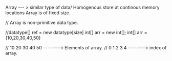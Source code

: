 Array --- > similar type of data/ Homogenous
store at continous memory locations
Array is of fixed size.

// Array is non-primitive data type.


//datatype[] ref = new datatype[size]
int[] arr = new int[];
int[] arr = {10,20,30,40,50}

// 10 20 30 40 50 -------> Elements of array.
// 0  1  2  3  4 -------> index of array.
